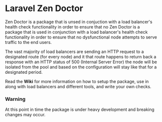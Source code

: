 # Laravel Zen Doctor

Zen Doctor is a package that is unsed in conjuction with a load balancer's health check functionality in order to ensure that no Zen Doctor is a package that is used in conjunction with a load balancer's health check functionality in order to ensure that no dysfunctional node attempts to serve traffic to the end users.

The vast majority of load balancers are sending an HTTP request to a designated route (for every node) and it that route happens to return back
a response with an HTTP status of 500 (Internal Server Error) the node will be isolated from the pool and based on the configuration will stay
like that for a designated period.

Read the **Wiki** for more information on how to setup the package, use in along with load balancers and different tools, and write your own checks.

### Warning

At this point in time the package is under heavy development and breaking changes may occur.
